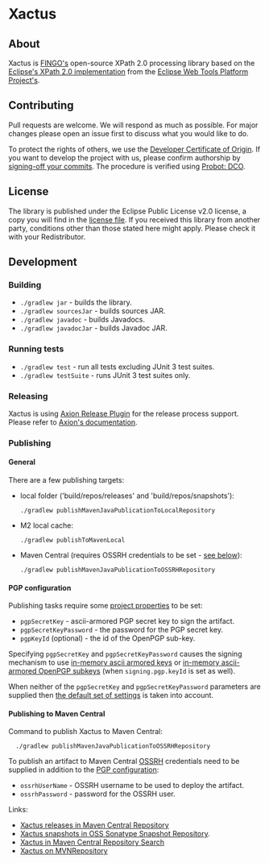 # Xactus

## About

Xactus is [FINGO's](https://github.com/fingo) open-source XPath 2.0 processing library based on the [Eclipse's XPath 2.0 implementation](https://github.com/eclipse/webtools.sourceediting/tree/master/xpath/bundles/org.eclipse.wst.xml.xpath2) from the [Eclipse Web Tools Platform Project's](https://www.eclipse.org/webtools/).

## Contributing

Pull requests are welcome. We will respond as much as possible. For major changes please open an issue first to discuss what you would like to do.

To protect the rights of others, we use the [Developer Certificate of Origin](https://developercertificate.org/). If you want to develop the project with us, please confirm authorship by [signing-off your commits](https://git-scm.com/docs/git-commit#Documentation/git-commit.txt---signoff). The procedure is verified using [Probot: DCO](https://probot.github.io/apps/dco/).

## License

The library is published under the Eclipse Public License v2.0 license, a copy you will find in the [license file](/LICENSE). If you received this library from another party, conditions other than those stated here might apply. Please check it with your Redistributor.

## Development

### Building

* `./gradlew jar` - builds the library.
* `./gradlew sourcesJar` - builds sources JAR.
* `./gradlew javadoc` - builds Javadocs.
* `./gradlew javadocJar` - builds Javadoc JAR.

### Running tests

* `./gradlew test` - run all tests excluding JUnit 3 test suites.
* `./gradlew testSuite` - runs JUnit 3 test suites only.

### Releasing

Xactus is using [Axion Release Plugin](https://github.com/allegro/axion-release-plugin) for the release process support. Please refer to [Axion's documentation](https://axion-release-plugin.readthedocs.io/en/latest/).

### Publishing

#### General

There are a few publishing targets:
* local folder ('build/repos/releases' and 'build/repos/snapshots'):

      ./gradlew publishMavenJavaPublicationToLocalRepository

* M2 local cache:

      ./gradlew publishToMavenLocal
  
* Maven Central (requires OSSRH credentials to be set - [see below](#publishing-to-maven-central)):

      ./gradlew publishMavenJavaPublicationToOSSRHRepository

#### PGP configuration

Publishing tasks require some [project properties](https://docs.gradle.org/current/userguide/build_environment.html#sec:project_properties) to be set:
* `pgpSecretKey` - ascii-armored PGP secret key to sign the artifact.
* `pgpSecretKeyPassword` - the password for the PGP secret key.
* `pgpKeyId` (optional) - the id of the OpenPGP sub-key.

Specifying `pgpSecretKey` and `pgpSecretKeyPassword` causes the signing mechanism to use [in-memory ascii armored keys](https://docs.gradle.org/current/userguide/signing_plugin.html#sec:in-memory-keys) or [in-memory ascii-armored OpenPGP subkeys](https://docs.gradle.org/current/userguide/signing_plugin.html#using_in_memory_ascii_armored_openpgp_subkeys) (when `signing.pgp.keyId` is set as well).

When neither of the `pgpSecretKey` and `pgpSecretKeyPassword` parameters are supplied then [the default set of settings](https://docs.gradle.org/current/userguide/signing_plugin.html#sec:signatory_credentials) is taken into account.

#### Publishing to Maven Central

Command to publish Xactus to Maven Central:

      ./gradlew publishMavenJavaPublicationToOSSRHRepository

To publish an artifact to Maven Central [OSSRH](https://central.sonatype.org/publish/publish-guide/) credentials need to be supplied in addition to the [PGP configuration](#pgp-configuration):
* `ossrhUserName` - OSSRH username to be used to deploy the artifact.
* `ossrhPassword` - password for the OSSRH user.

Links:
* [Xactus releases in Maven Central Repository](https://repo.maven.apache.org/maven2/info/fingo/xactus/xactus/)
* [Xactus snapshots in OSS Sonatype Snapshot Repository](https://oss.sonatype.org/content/repositories/snapshots/info/fingo/xactus/xactus/).
* [Xactus in Maven Central Repository Search](https://search.maven.org/artifact/info.fingo.xactus/xactus)
* [Xactus on MVNRepository](https://mvnrepository.com/artifact/info.fingo.xactus/xactus)